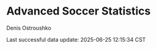 # Advanced Soccer Statistics
Denis Ostroushko

<!-- gfm -->

Last successful data update: 2025-06-25 12:15:34 CST
